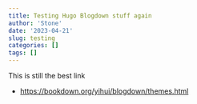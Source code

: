 ```yaml
---
title: Testing Hugo Blogdown stuff again
author: 'Stone'
date: '2023-04-21'
slug: testing
categories: []
tags: []
---
```


This is still the best link

* https://bookdown.org/yihui/blogdown/themes.html
